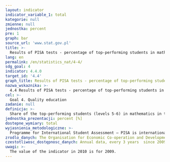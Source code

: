 ```yaml
---
layout: indicator
indicator_variable_1: total
kategorie: null
zmienne: null
jednostka: percent
pre: 1
graph: bar
source_url: 'www.stat.gov.pl'
title: >-
  Results of PISA tests - percentage of top-performing students in mathematics
lang: en
permalink: /en/statistics_nat/4-4/
sdg_goal: 4
indicator: 4.4.0
target_id: '4.4'
graph_title: Results of PISA tests - percentage of top-performing students in mathematics
nazwa_wskaznika: >-
  4.4 Results of PISA tests - percentage of top-performing students in mathematics
cel: >-
  Goal 4. Quality education
zadanie: null
definicja: >-
  Share of the top-performing students (levels 5-6) in mathematics in the number of students taking the exam.
jednostka_prezentacji: percent [%]
dostepne_wymiary: total
wyjasnienia_metodologiczne: >-
  Programme for International Student Assessment – PISA is internationally coordinated by the Organisation for Economic Co-operation and Development (OECD) and in Poland by the Ministry of National Education. The aim of the programme is to verify the practical application of knowledge acquired in school and outside the school. The survey (representative) is carried out in randomly selected schools, and depending on the type of school, it covers randomly selected students aged 15-16 (results are generalized to the entire population). The success of the survey depends on the participation of all sampled schools and students. PISA standards only allow a small-scale denial.PISA tests students skills in three subject areas: reading and interpretation, mathematics and scientific literacy. The survey is carried out every three years, since 2000. In each of the subsequent surveys, a particular emphasis is put on the examination of one area mathematics - in 2003 and 2012), which takes half of the time provided for the student to solve the entire set of tasks.PISA tests (developed by an international consortium, with the cooperation of the countries participating in the project) are different from typical school activities, and on the basis of the results, the level of student skills is estimated. The best students reach level 5 or 6 (tasks with a relatively high degree of difficulty), while results below level 2 - a minimum level of competence - indicate very basic skills, which means an higher risk of not coping with education and adult life.PISA is one of the most important and the biggest educational surveys, which aims to provide objective and internationally comparable data on the same year students skills.
zrodlo_danych: The Organisation for Economic Co-operation and Development / the Ministry of Education
czestotliwosc_dostępnosc_danych: Annual data, every 3 years  since 2009
uwagi: >-
  The value of the indicator in 2010 is for 2009.
---
```

